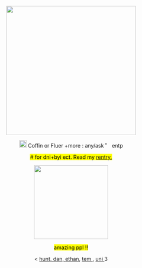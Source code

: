 <!---me when me when code--->

<p></p>
<!-----image--->
<p align="center">
<img width= "350" src="https://c.tenor.com/S2iN62WbvN4AAAAd/tenor.gif">
</p>

<!---info--->
<p align="center"> <img width= "20" src="https://images-wixmp-ed30a86b8c4ca887773594c2.wixmp.com/f/dc6219b5-cf79-4528-b403-e02e9c0ae643/dag8pgi-49c3bc2d-26f6-459e-98a2-88f91617efa5.gif?token=eyJ0eXAiOiJKV1QiLCJhbGciOiJIUzI1NiJ9.eyJzdWIiOiJ1cm46YXBwOjdlMGQxODg5ODIyNjQzNzNhNWYwZDQxNWVhMGQyNmUwIiwiaXNzIjoidXJuOmFwcDo3ZTBkMTg4OTgyMjY0MzczYTVmMGQ0MTVlYTBkMjZlMCIsIm9iaiI6W1t7InBhdGgiOiJcL2ZcL2RjNjIxOWI1LWNmNzktNDUyOC1iNDAzLWUwMmU5YzBhZTY0M1wvZGFnOHBnaS00OWMzYmMyZC0yNmY2LTQ1OWUtOThhMi04OGY5MTYxN2VmYTUuZ2lmIn1dXSwiYXVkIjpbInVybjpzZXJ2aWNlOmZpbGUuZG93bmxvYWQiXX0.7wPsixwXJs3mOAUcm02kHJ5_1cjt3aoeb5Lm6qUwQyo"> Coffin or Fluer +more : any/ask ˚<img width= "10" src="https://images-wixmp-ed30a86b8c4ca887773594c2.wixmp.com/f/56613871-de84-49fc-b1c1-f9fd0f796461/dah414e-8c05396e-0b42-4bdb-a98f-052e1a12f44e.png?token=eyJ0eXAiOiJKV1QiLCJhbGciOiJIUzI1NiJ9.eyJzdWIiOiJ1cm46YXBwOjdlMGQxODg5ODIyNjQzNzNhNWYwZDQxNWVhMGQyNmUwIiwiaXNzIjoidXJuOmFwcDo3ZTBkMTg4OTgyMjY0MzczYTVmMGQ0MTVlYTBkMjZlMCIsIm9iaiI6W1t7InBhdGgiOiJcL2ZcLzU2NjEzODcxLWRlODQtNDlmYy1iMWMxLWY5ZmQwZjc5NjQ2MVwvZGFoNDE0ZS04YzA1Mzk2ZS0wYjQyLTRiZGItYTk4Zi0wNTJlMWExMmY0NGUucG5nIn1dXSwiYXVkIjpbInVybjpzZXJ2aWNlOmZpbGUuZG93bmxvYWQiXX0.WVwzffxXJSYfDFmfXib1UtYsosUysgmkkmWkZ39TSj4"> entp </p>

<p align="center"> <mark> # for dni+byi ect. Read my <a href="https://rentry.co/Lov3_Letter2">rentry.</a>  </p>

<!----divider--->
<p align="center">
<img width= "200" src="https://images-wixmp-ed30a86b8c4ca887773594c2.wixmp.com/f/0f92c582-5de5-4807-af64-13c5f36b40a5/dcn5mjb-95f9bada-ab9d-49b0-8d58-10bbf0391574.png?token=eyJ0eXAiOiJKV1QiLCJhbGciOiJIUzI1NiJ9.eyJzdWIiOiJ1cm46YXBwOjdlMGQxODg5ODIyNjQzNzNhNWYwZDQxNWVhMGQyNmUwIiwiaXNzIjoidXJuOmFwcDo3ZTBkMTg4OTgyMjY0MzczYTVmMGQ0MTVlYTBkMjZlMCIsIm9iaiI6W1t7InBhdGgiOiJcL2ZcLzBmOTJjNTgyLTVkZTUtNDgwNy1hZjY0LTEzYzVmMzZiNDBhNVwvZGNuNW1qYi05NWY5YmFkYS1hYjlkLTQ5YjAtOGQ1OC0xMGJiZjAzOTE1NzQucG5nIn1dXSwiYXVkIjpbInVybjpzZXJ2aWNlOmZpbGUuZG93bmxvYWQiXX0.hVSZ18Xt8iFL16yYHpxTn05_vEymgyaeZNzSIyWPApY" >
</p>

<!-----friends!!!--->
<p align="center"> <mark> amazing ppl !! </mark> 
 <p></p>
                                                                         
  <p align="center"> < <a href="https://github.com/sennadead"> hunt, <a href="https://github.com/DANZNC">dan,   
   <a href="https://www.patreon.com/comfycritters"> ethan</a>, <a href="https://www.patreon.com/Pullinuptoyomomshome"> tem </a>, <a href="https://www.patreon.com/lps_enthusiast"> uni </a> 3 </mark> </p>
<p></p>

